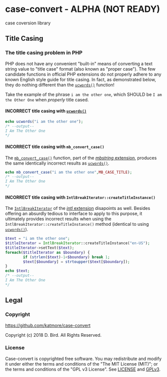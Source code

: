 # case-convert - ALPHA (NOT READY)
case coversion library

## Title Casing

### The title casing problem in PHP

PHP does not have any convenient "built-in" means of converting a text string value to "title case" format (also known as "proper case"). The few candidate functions in official PHP extensions do not properly adhere to any known English style guide for title casing. In fact, as demonstrated below, they do nothing different than the [`ucwords()`](https://php.net/ucwords) function!

Take the example of the phrase `i am the other one`, which SHOULD be `I am the Other One` when _properly_ title cased.

#### INCORRECT title casing with [`ucwords()`](https://php.net/ucwords)
```php
echo ucwords("i am the other one");
/* --output--
I Am The Other One
*/
```

#### INCORRECT title casing with `mb_convert_case()`
The [`mb_convert_case()`](https://php.net/mb_convert_case) function, part of the [*mbstring* extension](https://php.net/manual/en/ref.mbstring.php), produces the same identically incorrect results as [`ucwords()`](https://php.net/ucwords).
```php
echo mb_convert_case("i am the other one",MB_CASE_TITLE);
/* --output--
I Am The Other One
*/
```

#### INCORRECT title casing with `IntlBreakIterator::createTitleInstance()`
The [`IntlBreakIterator`](https://php.net/manual/en/class.intlbreakiterator.php) of the [*intl* extension](https://php.net/manual/en/book.intl.php) disapoints as well. Besides offering an absurdly tedious to interface to apply to this purpose, it ultimately provides incorrect results when using the `IntlBreakIterator::createTitleInstance()` method (identical to using [`ucwords()`](https://php.net/ucwords)).
```php
$text = "i am the other one";
$titleIterator = IntlBreakIterator::createTitleInstance("en-US");
$titleIterator->setText($text);
foreach($titleIterator as $boundary) {
        if (strlen($text)-1<$boundary) break 1;
        $text[$boundary] = strtoupper($text[$boundary]);
}
echo $text;
/* --output--
I Am The Other One
*/
```

## Legal
### Copyright
https://github.com/katmore/case-convert

Copyright (c) 2018 D. Bird. All Rights Reserved.

### License
Case-convert is copyrighted free software.
You may redistribute and modify it under either the terms and conditions of the
"The MIT License (MIT)"; or the terms and conditions of the "GPL v3 License".
See [LICENSE](https://github.com/katmore/case-convert/blob/master/LICENSE) and [GPLv3](https://github.com/katmore/case-convert/blob/master/GPLv3).
